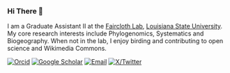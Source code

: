 ### Hi There 👋

I am a Graduate Assistant II at the [Faircloth Lab](https://www.faircloth-lab.org/), [Louisiana State University](https://www.lsu.edu/). My core research interests include Phylogenomics, Systematics and Biogeography. When not in the lab, I enjoy birding and contributing to open science and Wikimedia Commons. 

[![Orcid](https://img.shields.io/badge/Orcid-gray?style=flat-square&logo=ORCID)](https://orcid.org/0000-0001-6186-9250)
[![Google Scholar](https://img.shields.io/badge/GoogleScholar-gray?style=flat-square&logo=GoogleScholar)](https://scholar.google.com/citations?hl=en&pli=1&user=cPIH1ioAAAAJ)
[![Email](https://img.shields.io/badge/Email-vkl1@lsu.edu-blue?style=flat-square)](mailto:vkl1@lsu.edu)
[![X/Twitter](https://img.shields.io/badge/Twitter-9cf?style=flat-square&logo=Twitter)](https://twitter.com/bird_biochemist)
